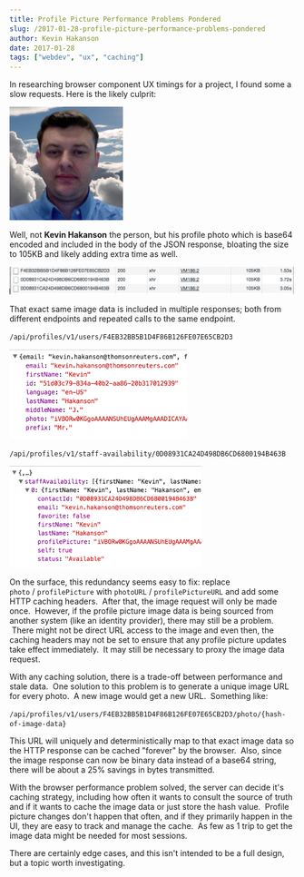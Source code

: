```yaml
---
title: Profile Picture Performance Problems Pondered
slug: /2017-01-28-profile-picture-performance-problems-pondered
author: Kevin Hakanson
date: 2017-01-28
tags: ["webdev", "ux", "caching"]
---
```

In researching browser component UX timings for a project, I found some a slow requests. Here is the likely culprit:

![Kevin Hakanson profile picture](images/pastedImage_4.png)

Well, not **Kevin Hakanson** the person, but his profile photo which is base64 encoded and included in the body of the JSON response, bloating the size to 105KB and likely adding extra time as well.

![Chrome Developer Tools network requests](images/pastedImage_1.png)

That exact same image data is included in multiple responses; both from different endpoints and repeated calls to the same endpoint.

`/api/profiles/v1/users/F4EB32BB5B1D4F86B126FE07E65CB2D3`

![Chrome Developer Tools](images/pastedImage_3.png)

`/api/profiles/v1/staff-availability/0D08931CA24D498DB6CD6800194B463B`

![Chrome Developer Tools](images/pastedImage_2.png)

On the surface, this redundancy seems easy to fix: replace `photo` / `profilePicture` with `photoURL` / `profilePictureURL` and add some HTTP caching headers.  After that, the image request will only be made once.  However, if the profile picture image data is being sourced from another system (like an identity provider), there may still be a problem.  There might not be direct URL access to the image and even then, the caching headers may not be set to ensure that any profile picture updates take effect immediately.  It may still be necessary to proxy the image data request.

With any caching solution, there is a trade-off between performance and stale data.  One solution to this problem is to generate a unique image URL for every photo.  A new image would get a new URL.  Something like:

`/api/profiles/v1/users/F4EB32BB5B1D4F86B126FE07E65CB2D3/photo/{hash-of-image-data}`

This URL will uniquely and deterministically map to that exact image data so the HTTP response can be cached "forever" by the browser.  Also, since the image response can now be binary data instead of a base64 string, there will be about a 25% savings in bytes transmitted.

With the browser performance problem solved, the server can decide it's caching strategy, including how often it wants to consult the source of truth and if it wants to cache the image data or just store the hash value.  Profile picture changes don't happen that often, and if they primarily happen in the UI, they are easy to track and manage the cache.  As few as 1 trip to get the image data might be needed for most sessions.

There are certainly edge cases, and this isn't intended to be a full design, but a topic worth investigating.
